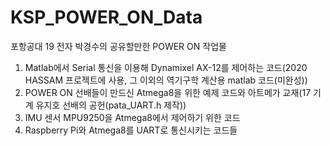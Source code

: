 # KSP_POWER_ON_Data
포항공대 19 전자 박경수의 공유할만한 POWER ON 작업물

1. Matlab에서 Serial 통신을 이용해 Dynamixel AX-12를 제어하는 코드(2020 HASSAM 프로젝트에 사용, 그 이외의 역기구학 계산용 matlab 코드(미완성))
2. POWER ON 선배들이 만드신 Atmega8을 위한 예제 코드와 아트메가 교재(17 기계 유지호 선배의 공헌(pata_UART.h 제작))
3. IMU 센서 MPU9250을 Atmega8에서 제어하기 위한 코드
4. Raspberry Pi와 Atmega8를 UART로 통신시키는 코드들
